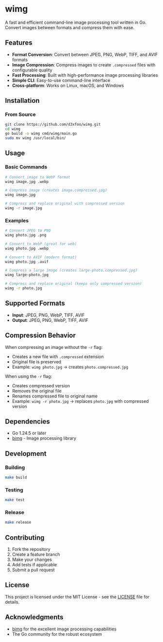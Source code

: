 # wimg

A fast and efficient command-line image processing tool written in Go. Convert images between formats and compress them with ease.

## Features

- **Format Conversion**: Convert between JPEG, PNG, WebP, TIFF, and AVIF formats
- **Image Compression**: Compress images to create `.compressed` files with configurable quality
- **Fast Processing**: Built with high-performance image processing libraries
- **Simple CLI**: Easy-to-use command-line interface
- **Cross-platform**: Works on Linux, macOS, and Windows

## Installation

### From Source

```bash
git clone https://github.com/d3xfoo/wimg.git
cd wimg
go build -o wimg cmd/wimg/main.go
sudo mv wimg /usr/local/bin/
```

## Usage

### Basic Commands

```bash
# Convert image to WebP format
wimg image.jpg .webp

# Compress image (creates image.compressed.jpg)
wimg image.jpg

# Compress and replace original with compressed version
wimg -r image.jpg
```

### Examples

```bash
# Convert JPEG to PNG
wimg photo.jpg .png

# Convert to WebP (great for web)
wimg photo.jpg .webp

# Convert to AVIF (modern format)
wimg photo.jpg .avif

# Compress a large image (creates large-photo.compressed.jpg)
wimg large-photo.jpg

# Compress and replace original (keeps only compressed version)
wimg -r photo.jpg
```

## Supported Formats

- **Input**: JPEG, PNG, WebP, TIFF, AVIF
- **Output**: JPEG, PNG, WebP, TIFF, AVIF

## Compression Behavior

When compressing an image without the `-r` flag:
- Creates a new file with `.compressed` extension
- Original file is preserved
- Example: `wimg photo.jpg` → creates `photo.compressed.jpg`

When using the `-r` flag:
- Creates compressed version
- Removes the original file
- Renames compressed file to original name
- Example: `wimg -r photo.jpg` → replaces `photo.jpg` with compressed version

## Dependencies

- Go 1.24.5 or later
- [bimg](https://github.com/h2non/bimg) - Image processing library

## Development

### Building

```bash
make build
```

### Testing

```bash
make test
```

### Release

```bash
make release
```

## Contributing

1. Fork the repository
2. Create a feature branch
3. Make your changes
4. Add tests if applicable
5. Submit a pull request

## License

This project is licensed under the MIT License - see the [LICENSE](LICENSE) file for details.

## Acknowledgments

- [bimg](https://github.com/h2non/bimg) for the excellent image processing capabilities
- The Go community for the robust ecosystem
